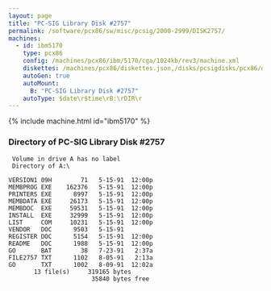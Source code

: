 ```yaml
---
layout: page
title: "PC-SIG Library Disk #2757"
permalink: /software/pcx86/sw/misc/pcsig/2000-2999/DISK2757/
machines:
  - id: ibm5170
    type: pcx86
    config: /machines/pcx86/ibm/5170/cga/1024kb/rev3/machine.xml
    diskettes: /machines/pcx86/diskettes.json,/disks/pcsigdisks/pcx86/diskettes.json
    autoGen: true
    autoMount:
      B: "PC-SIG Library Disk #2757"
    autoType: $date\r$time\rB:\rDIR\r
---
```


{% include machine.html id="ibm5170" %}

### Directory of PC-SIG Library Disk #2757

     Volume in drive A has no label
     Directory of A:\

    VERSION1 09H        71   5-15-91  12:00p
    MEMBPROG EXE    162376   5-15-91  12:00p
    PRINTERS EXE      8997   5-15-91  12:00p
    MEMBDATA EXE     26173   5-15-91  12:00p
    MEMBDOC  EXE     59531   5-15-91  12:00p
    INSTALL  EXE     32999   5-15-91  12:00p
    LIST     COM     10231   5-15-91  12:00p
    VENDOR   DOC      9503   5-15-91
    REGISTER DOC      5154   5-15-91  12:00p
    README   DOC      1988   5-15-91  12:00p
    GO       BAT        38   7-23-91   2:37a
    FILE2757 TXT      1102   8-05-91   2:13a
    GO       TXT      1002   8-09-91  12:02a
           13 file(s)     319165 bytes
                           35840 bytes free
